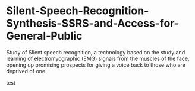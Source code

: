 # Silent-Speech-Recognition-Synthesis-SSRS-and-Access-for-General-Public
Study of SIlent speech recognition, a technology  based on the study and learning of electromyographic (EMG) signals from the muscles of the face, opening up promising prospects for giving a voice back to those who are deprived of one.


test


